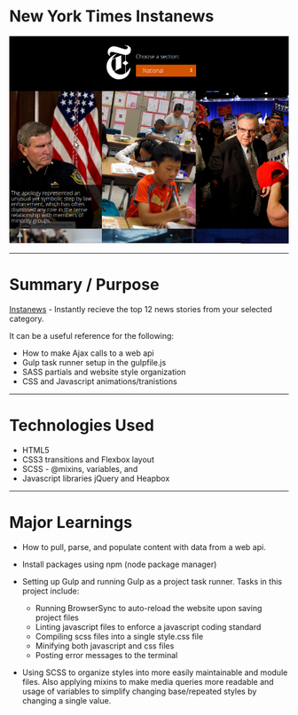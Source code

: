 # New York Times Instanews
<p align="center">
    <a href="https://scottfuoco.github.io/instanews/">
        <img src="instanews.png" alt="Instanews Preview">
    </a>
</p>

---

# Summary / Purpose

[Instanews](https://scottfuoco.github.io/instanews/) - Instantly recieve the top 12 news stories from your selected category.

It can be a useful reference for the following:
* How to make Ajax calls to a web api
* Gulp task runner setup in the gulpfile.js 
* SASS partials and website style organization
* CSS and Javascript animations/tranistions

---

# Technologies Used
* HTML5
* CSS3 transitions and Flexbox layout
* SCSS - @mixins, variables, and 
* Javascript libraries jQuery and Heapbox

---

# Major Learnings
* How to pull, parse, and populate content with data from a web api.

* Install packages using npm (node package manager)

* Setting up Gulp and running Gulp as a project task runner.  Tasks in this project include:
   * Running BrowserSync to auto-reload the website upon saving project files
   * Linting javascript files to enforce a javascript coding standard
   * Compiling scss files into a single style.css file
   * Minifying both javascript and css files
   * Posting error messages to the terminal

* Using SCSS to organize styles into more easily maintainable and module files.  Also applying mixins to make media queries more readable and usage of variables to simplify changing base/repeated styles by changing a single value.